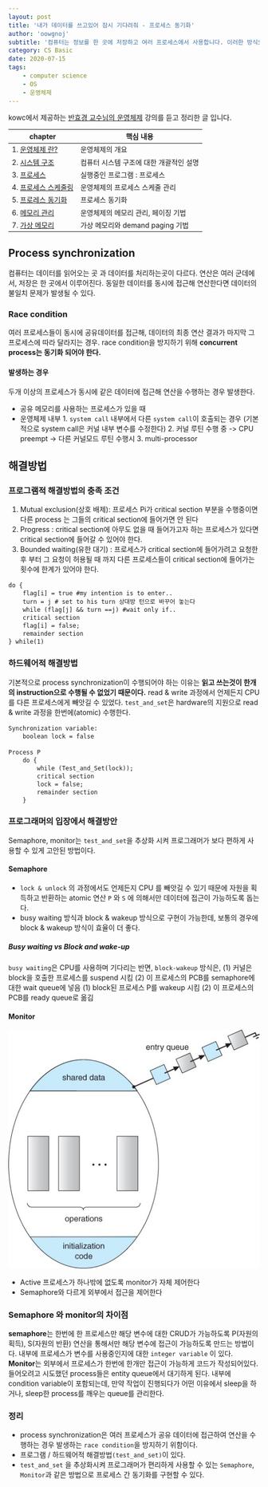 ```yaml
---
layout: post
title: '내가 데이터를 쓰고있어 잠시 기다려줘 - 프로세스 동기화'
author: 'oowgnoj'
subtitle: '컴퓨터는 정보를 한 곳에 저장하고 여러 프로세스에서 사용합니다. 이러한 방식으로 저장공간을 아낄 수 있었습니다. 다만 한 가지 문제점은, 데이터를 동시에 여러 군데에서 사용하면 한 곳에서 처리한 결과가 미처 반영되지 못한 채 다른 프로세스에 쓰일 수 있습니다. 이번 글에서는 이러한 문제점을 방지하기 위해 사용되는 프로세스 동기화에 대해 정리했습니다.  '
category: CS Basic
date: 2020-07-15
tags:
    - computer science
    - OS
    - 운영체제
---
```

kowc에서 제공하는 [반효경 교수님의 운영체제](http://www.kocw.net/home/search/kemView.do?kemId=1046323&ar=pop) 강의를 듣고 정리한 글 입니다.

|chapter|핵심 내용|
|---|------|
|1. [운영체제 란?](https://oowgnoj.dev/%EC%9A%B4%EC%98%81%EC%B2%B4%EC%A0%9C%20(kernel))|운영체제의 개요|
|2. [시스템 구조](https://oowgnoj.dev/%EC%96%B4%EB%96%BB%EA%B2%8C%20%ED%94%84%EB%A1%9C%EA%B7%B8%EB%9E%A8%EC%9D%B4%20%EC%8B%A4%ED%96%89%EB%90%A0%EA%B9%8C%20feat.%20%EC%8B%9C%EC%8A%A4%ED%85%9C%20%EA%B5%AC%EC%A1%B0)|컴퓨터 시스템 구조에 대한 개괄적인 설명|
|3. [프로세스](https://oowgnoj.dev/%ED%94%84%EB%A1%9C%EC%84%B8%EC%8A%A4%20-%20%EC%9A%B4%EC%98%81%EC%B2%B4%EC%A0%9C%EA%B0%80%20%EC%8B%A4%ED%96%89%EC%A4%91%EC%9D%B8%20%ED%94%84%EB%A1%9C%EA%B7%B8%EB%9E%A8%EC%9D%84%20%EA%B4%80%EB%A6%AC%ED%95%98%EB%8A%94%20%EB%B0%A9%EB%B2%95)|실행중인 프로그램 : 프로세스|
|4. [프로세스 스케줄링](https://oowgnoj.dev/%EC%BB%B4%ED%93%A8%ED%84%B0%EA%B0%80%20%EC%9E%90%EC%8B%A0%EC%9D%98%20%EA%B0%80%EC%9E%A5%20%EB%B9%84%EC%8B%BC%20%EC%9E%90%EC%9B%90%EC%9D%84%20%EA%B4%80%EB%A6%AC%ED%95%98%EB%8A%94%20%EB%B0%A9%EB%B2%95%20-%20CPU%20%EC%8A%A4%EC%BC%80%EC%A4%84%EB%A7%81)|운영체제의 프로세스 스케줄 관리|
|5. [프로레스 동기화](https://oowgnoj.dev/%EB%82%B4%EA%B0%80%20%EB%8D%B0%EC%9D%B4%ED%84%B0%EB%A5%BC%20%EC%93%B0%EA%B3%A0%EC%9E%88%EC%96%B4%20%EC%9E%A0%EC%8B%9C%20%EA%B8%B0%EB%8B%A4%EB%A0%A4%EC%A4%98%20-%20%ED%94%84%EB%A1%9C%EC%84%B8%EC%8A%A4%20%EB%8F%99%EA%B8%B0%ED%99%94)|프로세스 동기화|
|6. [메모리 관리](https://oowgnoj.dev/%EC%9A%B4%EC%98%81%EC%B2%B4%EC%A0%9C%EA%B0%80%20%EB%A9%94%EB%AA%A8%EB%A6%AC%EB%A5%BC%20%EA%B4%80%EB%A6%AC%ED%95%98%EB%8A%94%20%EB%B0%A9%EB%B2%95)|운영체제의 메모리 관리, 페이징 기법|
|7. [가상 메모리](https://oowgnoj.dev/%EA%B0%80%EC%83%81%20%EB%A9%94%EB%AA%A8%EB%A6%AC)|가상 메모리와 demand paging 기법|



## Process synchronization

컴퓨터는 데이터를 읽어오는 곳 과 데이터를 처리하는곳이 다르다. 연산은 여러 군데에서, 저장은 한 곳에서 이루어진다. 동일한 데이터를 동시에 접근해 연산한다면 데이터의 불일치 문제가 발생될 수 있다.

### Race condition

여러 프로세스들이 동시에 공유데이터를 접근해, 데이터의 최종 연산 결과가 마지막 그 프로세스에 따라 달라지는 경우. race condition을 방지하기 위해 **concurrent process는 동기화 되어야 한다.**

#### 발생하는 경우

두개 이상의 프로세스가 동시에 같은 데이터에 접근해 연산을 수행하는 경우 발생한다.

-   공유 메모리를 사용하는 프로세스가 있을 때
-   운영체제 내부 1. `system call` 내부에서 다른 `system call`이 호출되는 경우 (기본적으로 system call은 커널 내부 변수를 수정한다) 2. 커널 루틴 수행 중 -> CPU preempt -> 다른 커널모드 루틴 수행시 3. multi-processor

## 해결방법

### 프로그램적 해결방법의 충족 조건

1. Mutual exclusion(상호 배제): 프로세스 Pi가 critical section 부분을 수행중이면 다른 process 는 그들의 critical section에 들어가면 안 된다
2. Progress : critical section에 아무도 없을 때 들어가고자 하는 프로세스가 있다면 critical section에 들어갈 수 있어야 한다.
3. Bounded waiting(유한 대기) : 프로세스가 critical section에 들어가려고 요청한 후 부터 그 요청이 허용될 때 까지 다른 프로세스들이 critical section에 들어가는 횟수에 한계가 있어야 한다.

```
do {
	flag[i] = true #my intention is to enter..
	turn = j # set to his turn 상대방 턴으로 바꾸어 놓는다
	while (flag[j] && turn ==j) #wait only if..
	critical section
	flag[i] = false;
	remainder section
} while(1)

```

### 하드웨어적 해결방법

기본적으로 process synchronization이 수행되어야 하는 이유는 **읽고 쓰는것이 한개의 instruction으로 수행될 수 없었기 때문이다.** read & write 과정에서 언제든지 CPU를 다른 프로세스에게 빼앗길 수 있었다. `test_and_set`은 hardware의 지원으로 read & write 과정을 한번에(atomic) 수행한다.

```
Synchronization variable:
	boolean lock = false

Process P
	do {
		while (Test_and_Set(lock));
		critical section
		lock = false;
		remainder section
	}
```

### 프로그래머의 입장에서 해결방안

Semaphore, monitor는 `test_and_set`을 추상화 시켜 프로그래머가 보다 편하게 사용할 수 있게 고안된 방법이다.

#### Semaphore

-   `lock & unlock` 의 과정에서도 언제든지 CPU 를 빼앗길 수 있기 때문에 자원을 획득하고 반환하는 atomic 연산 `P` 와 `S` 에 의해서만 데이터에 접근이 가능하도록 돕는다.
-   busy waiting 방식과 block & wakeup 방식으로 구현이 가능한데, 보통의 경우에 block & wakeup 방식이 효율이 더 좋다.

##### Busy waiting vs Block and wake-up

`busy waiting`은 CPU를 사용하며 기다리는 반면,
`block-wakeup` 방식은,
(1) 커널은 block을 호출한 프로세스를 suspend 시킴
(2) 이 프로세스의 PCB를 semaphore에 대한 wait queue에 넣음
(1) block된 프로세스 P를 wakeup 시킴
(2) 이 프로세스의 PCB를 ready queue로 옮김

#### Monitor

![OS](./../images/in-post/OS/monitor.jpeg)

-   Active 프로세스가 하나밖에 없도록 monitor가 자체 제어한다
-   Semaphore와 다르게 외부에서 접근을 제어한다

### Semaphore 와 monitor의 차이점

**semaphore**는 한번에 한 프로세스만 해당 변수에 대한 CRUD가 가능하도록 P(자원의 획득), S(자원의 반환) 연산을 통해서만 해당 변수에 접근이 가능하도록 만드는 방법이다.
내부에 프로세스가 변수를 사용중인지에 대한 `integer variable` 이 있다.
**Monitor**는 외부에서 프로세스가 한번에 한개만 접근이 가능하게 코드가 작성되어있다. 들어오려고 시도했던 process들은 entity queue에서 대기하게 된다. 내부에 condition variable이 포함되는데, 만약 작업이 진행되다가 어떤 이유에서 sleep을 하거나, sleep한 process를 깨우는 queue를 관리한다.

### 정리

-   process synchronization은 여러 프로세스가 공유 데이터에 접근하여 연산을 수행하는 경우 발생하는 `race condition`을 방지하기 위함이다.
-   프로그램 / 하드웨어적 해결방법`(test_and_set)`이 있다.
-   `test_and_set` 을 추상화시켜 프로그래머가 편리하게 사용할 수 있는 `Semaphore`, `Monitor`과 같은 방법으로 프로세스 간 동기화를 구현할 수 있다.
